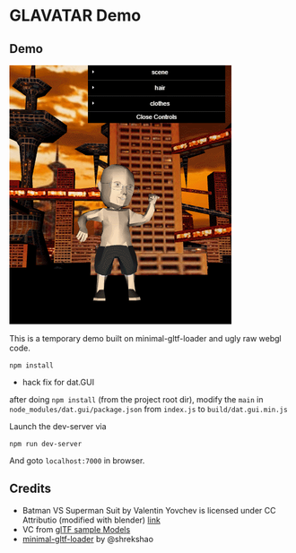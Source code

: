 # GLAVATAR Demo

## Demo

![](img/demo.gif)


This is a temporary demo built on minimal-gltf-loader and ugly raw webgl code.

```
npm install
```

* hack fix for dat.GUI

after doing `npm install` (from the project root dir), 
modify the `main` in `node_modules/dat.gui/package.json` from `index.js` to `build/dat.gui.min.js`


Launch the dev-server via
```
npm run dev-server
```

And goto `localhost:7000` in browser.


## Credits

* Batman VS Superman Suit by Valentin Yovchev is licensed under CC Attributio (modified with blender) [link](https://sketchfab.com/models/35e9fbd6dc3b4fa8a8cc469cc1a16393#)
* VC from [glTF sample Models](https://github.com/KhronosGroup/glTF-Sample-Models/tree/master/2.0/VC)
* [minimal-gltf-loader](https://github.com/shrekshao/minimal-gltf-loader) by @shrekshao
